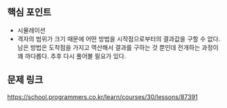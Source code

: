 ## 핵심 포인트

- 시뮬레이션
- 격자의 범위가 크기 때문에 어떤 방법을 시작점으로부터의 결과값을 구할 수 없다. 남은 방법은 도착점을 가지고 역산해서 결과를 구하는 것 뿐인데 전개하는 과정이 꽤 까다롭다. 추후 다시 풀어볼 필요가 있다.

## 문제 링크

https://school.programmers.co.kr/learn/courses/30/lessons/87391
